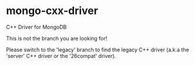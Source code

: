 mongo-cxx-driver
================

C++ Driver for MongoDB

This is not the branch you are looking for!

Please switch to the 'legacy' branch to find the legacy C++ driver (a.k.a the
'server' C++ driver or the '26compat' driver).

